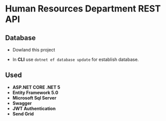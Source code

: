 
# Human Resources Department REST API

## Database 

- Dowland this project

- In **CLI** use `dotnet ef database update` for establish database.

## Used 

- **ASP.NET CORE .NET 5**
- **Entity Framework 5.0**
- **Microsoft Sql Server**
- **Swagger**
- **JWT Authentication**
- **Send Grid**





